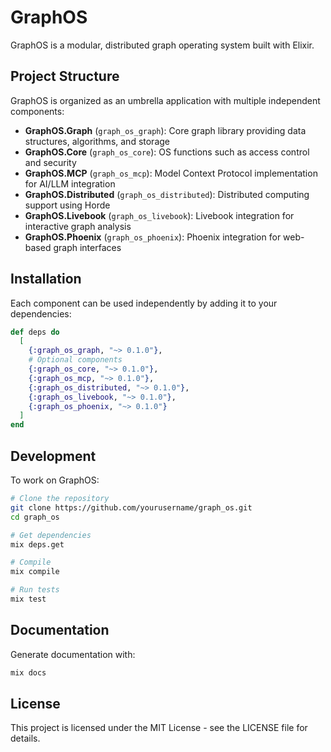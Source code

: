 # GraphOS

GraphOS is a modular, distributed graph operating system built with Elixir.

## Project Structure

GraphOS is organized as an umbrella application with multiple independent components:

* **GraphOS.Graph** (`graph_os_graph`): Core graph library providing data structures, algorithms, and storage
* **GraphOS.Core** (`graph_os_core`): OS functions such as access control and security
* **GraphOS.MCP** (`graph_os_mcp`): Model Context Protocol implementation for AI/LLM integration
* **GraphOS.Distributed** (`graph_os_distributed`): Distributed computing support using Horde
* **GraphOS.Livebook** (`graph_os_livebook`): Livebook integration for interactive graph analysis
* **GraphOS.Phoenix** (`graph_os_phoenix`): Phoenix integration for web-based graph interfaces

## Installation

Each component can be used independently by adding it to your dependencies:

```elixir
def deps do
  [
    {:graph_os_graph, "~> 0.1.0"},
    # Optional components
    {:graph_os_core, "~> 0.1.0"},
    {:graph_os_mcp, "~> 0.1.0"},
    {:graph_os_distributed, "~> 0.1.0"},
    {:graph_os_livebook, "~> 0.1.0"},
    {:graph_os_phoenix, "~> 0.1.0"}
  ]
end
```

## Development

To work on GraphOS:

```bash
# Clone the repository
git clone https://github.com/yourusername/graph_os.git
cd graph_os

# Get dependencies
mix deps.get

# Compile
mix compile

# Run tests
mix test
```

## Documentation

Generate documentation with:

```bash
mix docs
```

## License

This project is licensed under the MIT License - see the LICENSE file for details.

